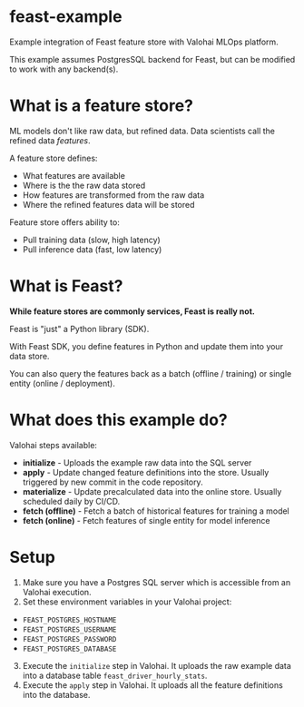 # feast-example
Example integration of Feast feature store with Valohai MLOps platform.

This example assumes PostgresSQL backend for Feast, but can be modified to work with any backend(s).


# What is a feature store?

ML models don't like raw data, but refined data. Data scientists call the refined data *features*. 

A feature store defines:

* What features are available
* Where is the the raw data stored
* How features are transformed from the raw data
* Where the refined features data will be stored

Feature store offers ability to:
* Pull training data (slow, high latency)
* Pull inference data (fast, low latency)

# What is Feast?

**While feature stores are commonly services, Feast is really not.**

Feast is "just" a Python library (SDK).

With Feast SDK, you define features in Python and update them into your data store. 

You can also query the features back as a batch (offline / training) or single entity (online / deployment).

# What does this example do?

Valohai steps available:
* **initialize** - Uploads the example raw data into the SQL server
* **apply** - Update changed feature definitions into the store. Usually triggered by new commit in the code repository.
* **materialize** - Update precalculated data into the online store. Usually scheduled daily by CI/CD.
* **fetch (offline)** - Fetch a batch of historical features for training a model
* **fetch (online)** - Fetch features of single entity for model inference 



# Setup

1. Make sure you have a Postgres SQL server which is accessible from an Valohai execution.
2. Set these environment variables in your Valohai project:
- `FEAST_POSTGRES_HOSTNAME`
- `FEAST_POSTGRES_USERNAME`
- `FEAST_POSTGRES_PASSWORD`
- `FEAST_POSTGRES_DATABASE`
3. Execute the `initialize` step in Valohai. It uploads the raw example data into a database table `feast_driver_hourly_stats`.
4. Execute the `apply` step in Valohai. It uploads all the feature definitions into the database.
